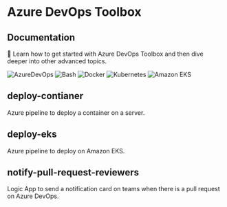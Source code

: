# Azure DevOps Toolbox

## Documentation
🔭 Learn how to get started with Azure DevOps Toolbox and then dive deeper into other advanced topics.
<p>
  <img alt="AzureDevOps" src="https://img.shields.io/badge/-Bash-grey?style=flat-square&logo=gnubash&logoColor=white" />
  <img alt="Bash" src="https://img.shields.io/badge/Azure%20DevOps-blue?style=flat-square" />
  <img alt="Docker" src="https://img.shields.io/badge/-Docker-46a2f1?style=flat-square&logo=docker&logoColor=white" />
  <img alt="Kubernetes" src="https://img.shields.io/badge/Kubernetes-%23326CE5?style=flat-square&logo=kubernetes&logoColor=white" />
  <img alt="Amazon EKS" src="https://img.shields.io/badge/Amazon%20EKS-%23FF9900?style=flat-square&logo=amazoneks&logoColor=white" />
</p>

## deploy-contianer
Azure pipeline to deploy a container on a server.

## deploy-eks
Azure pipeline to deploy on Amazon EKS.

## notify-pull-request-reviewers
Logic App to send a notification card on teams when there is a pull request on Azure DevOps.
